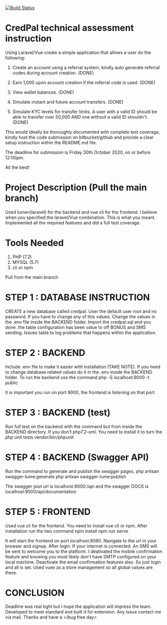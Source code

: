 [![Build Status](https://travis-ci.org/laravel/lumen-framework.svg)](https://travis-ci.org/laravel/lumen-framework)

# CredPal technical assessment instruction

Using Laravel/Vue create a simple application that allows a user do the following:

1.    Create an account using a referral system, kindly auto generate referral codes during account creation. (DONE)

2.    Earn 1,000 upon account creation if the referral code is used. (DONE)

3.    View wallet balances. (DONE)

4.    Simulate instant and future account transfers. (DONE)

5.    Simulate KYC levels for transfer limits. A user with a valid ID should be able to transfer over 50,000 AND one without a valid ID shouldn't. (DONE)

This would ideally be thoroughly documented with complete test coverage, kindly host the code submission on bitbucket/github and provide a clear setup instruction within the README.md file.

The deadline for submission is Friday 30th October 2020, on or before 12:00pm.

All the best!

# Project Description (Pull the main branch)

Used lumen(laravel) for the backend and vue cli for the frontend. I believe when you specified the laravel/Vue combination. This is what you meant. Implemented all the required features and did a full test coverage.

# Tools Needed
1. PHP (7.2)
2. MYSQL (5.7)
3. cli or npm

Pull from the main branch

# STEP 1 : DATABASE INSTRUCTION
CREATE a new database called credpal. User the default user root and no password. If you have to change any of this values. Change the values in the .env file inside the BACKEND folder. Import the credpal.sql and you done. the table configuration has been value to off BONUS and SMS sending. Issues table to log problems that happens within the application.

# STEP 2 : BACKEND
Include .env file to make it easier with installation (TAKE NOTE). If you need to change database related values do it in the .env inside the BACKEND folder. To run the backend use the command
	 php -S localhost:9000 -t public 

It is important you run on port 9000, the frontend is listening on that port.

# STEP 3 : BACKEND (test)
Run full test on the backend with the command but from inside the BACKEND directory. If you don't php7.2-xml. You need to install it to turn the php unit tests
	vendor/bin/phpunit

# STEP 4 : BACKEND (Swagger API)
Run the command to generate and publish the swagger pages. 
	php artisan swagger-lume:generate
	php artisan swagger-lume:publish

The swagger json url is localhost:9000:/api and the swagger DOCS is localhost:9000/api/documentation 


# STEP 5 : FRONTEND
Used vue cli for the frontend. You need to install vue cli or npm. After installation run the two command
	npm install
	npm run serve

It will start the frontend on port localhost:8080. Navigate to the url in your browser and signup. After login. If your internet is connected. An SMS will be sent to welcome you to the platform. I deativated the mobile confirmation feature and knowing you most likely don't have SMTP configured on your local machine. Deactivate the email confirmation features also. So just login and all is set. Used vuex as a store management so all global values are there.

# CONCLUSION
Deadline was real tight but i hope the application will impress the team. Developed to meet standard and built it for extension. Any issue contact me via mail. Thanks and have a <bug free day> </bug free day>
	

